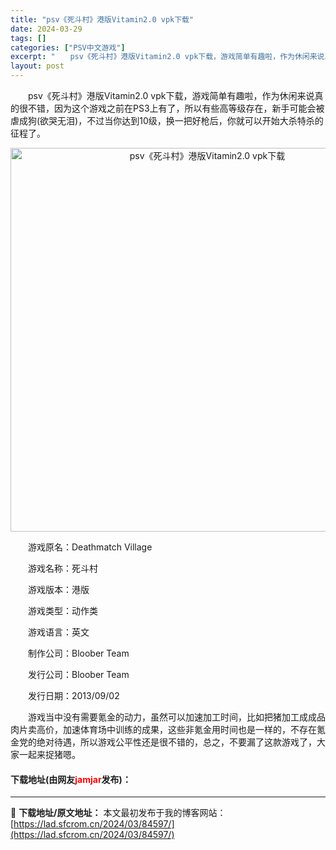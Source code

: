 ```yaml
---
title: "psv《死斗村》港版Vitamin2.0 vpk下载"
date: 2024-03-29
tags: []
categories: ["PSV中文游戏"]
excerpt: "　　psv《死斗村》港版Vitamin2.0 vpk下载，游戏简单有趣啦，作为休闲来说真的很不错，因为这个游戏之前在PS3上有了，所以有些高等级存在，新手可能会被虐成狗(欲哭无泪)，不过当你达到10级，换一把好枪后，你就可以开始大杀特杀的征程了。 　　游戏原名：Deathmatch Village &hellip;"
layout: post
---
```


 <p>　　psv《死斗村》港版Vitamin2.0 vpk下载，游戏简单有趣啦，作为休闲来说真的很不错，因为这个游戏之前在PS3上有了，所以有些高等级存在，新手可能会被虐成狗(欲哭无泪)，不过当你达到10级，换一把好枪后，你就可以开始大杀特杀的征程了。</p> <p align="center"><img align="" border="0" src="https://lad.sfcrom.cn/wp-content/uploads/2024/03/20240329_66066b59f0440.png" width="614" alt="psv《死斗村》港版Vitamin2.0 vpk下载" /></p> <p>　　游戏原名：Deathmatch Village</p> <p>　　游戏名称：死斗村</p> <p>　　游戏版本：港版</p> <p>　　游戏类型：动作类</p> <p>　　游戏语言：英文</p> <p>　　制作公司：Bloober Team</p> <p>　　发行公司：Bloober Team</p> <p>　　发行日期：2013/09/02</p> <p>　　游戏当中没有需要氪金的动力，虽然可以加速加工时间，比如把猪加工成成品肉片卖高价，加速体育场中训练的成果，这些非氪金用时间也是一样的，不存在氪金党的绝对待遇，所以游戏公平性还是很不错的，总之，不要漏了这款游戏了，大家一起来捉猪嗯。</p> <p><h4>下载地址(由网友<font color="red">jamjar</font>发布)：</h4></p> 

---
📖 **下载地址/原文地址：** 本文最初发布于我的博客网站：[https://lad.sfcrom.cn/2024/03/84597/](https://lad.sfcrom.cn/2024/03/84597/)
